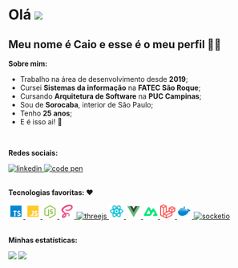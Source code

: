 # Olá <img src="https://raw.githubusercontent.com/MartinHeinz/MartinHeinz/master/wave.gif" height="21">

  
## Meu nome é Caio e esse é o meu perfil 👨‍💻

**Sobre mim:**
- Trabalho na área de desenvolvimento desde **2019**;
- Cursei **Sistemas da informação** na **FATEC São Roque**;
- Cursando **Arquitetura de Software** na **PUC Campinas**;
- Sou de **Sorocaba**, interior de São Paulo;
- Tenho **25 anos**;
- E é isso ai! 🚀
<br>

**Redes sociais:**
<div>
  <a href="https://www.linkedin.com/in/caio-oliveira-981a721a2/" target="_blank">
    <img src="https://img.shields.io/badge/LinkedIn-0077B5?style=for-the-badge&logo=linkedin&logoColor=white" alt="linkedin">
  </a>
  <a href="https://codepen.io/caioliveira277" target="_blank">
    <img src="https://img.shields.io/badge/Codepen-000000?style=for-the-badge&logo=codepen&logoColor=white" alt="code pen">
  </a>
</div>

<br>

**Tecnologias favoritas:  ❤**
<div>
  <a href="https://www.typescriptlang.org/" target="_blank" title="Typescript">
    <img src="https://raw.githubusercontent.com/PKief/vscode-material-icon-theme/main/icons/typescript.svg" alt="typescript" width="30" height="30" />
  </a>
  <a href="https://www.javascript.com/" target="_blank" title="Javascript">
    <img src="https://raw.githubusercontent.com/PKief/vscode-material-icon-theme/main/icons/javascript.svg" alt="javascript" width="30" height="30" />
  </a>
  <a href="https://nodejs.org/en/" target="_blank" title="Nodejs">
    <img src="https://raw.githubusercontent.com/PKief/vscode-material-icon-theme/main/icons/nodejs.svg" alt="nodejs" width="30" height="30" />
  </a>
  <a href="https://sass-lang.com/" target="_blank" title="Sass">
    <img src="https://raw.githubusercontent.com/PKief/vscode-material-icon-theme/main/icons/sass.svg" alt="sass" width="30" height="30" />
  </a>
  <a href="https://threejs.org/" target="_blank" title="Threejs">
    <img src="https://threejs.org/files/favicon_white.ico" alt="threejs" width="30" height="30" />
  </a>
  <a href="https://pt-br.reactjs.org/" target="_blank" title="Reactjs">
    <img src="https://raw.githubusercontent.com/PKief/vscode-material-icon-theme/main/icons/react.svg" alt="react" width="30" height="30" />
  </a>
  <a href="https://vuejs.org/" target="_blank" title="Vuejs">
    <img src="https://raw.githubusercontent.com/PKief/vscode-material-icon-theme/main/icons/vue.svg" alt="vue" width="30" height="30" />
  </a>
  <a href="https://vuejs.org/" target="_blank" title="Nuxt">
    <img src="https://raw.githubusercontent.com/PKief/vscode-material-icon-theme/main/icons/nuxt.svg" alt="nuxt" width="30" height="30" />
  </a>
  <a href="https://laravel.com/" target="_blank" title="Laravel">
    <img src="https://raw.githubusercontent.com/PKief/vscode-material-icon-theme/main/icons/laravel.svg" alt="laravel" width="30" height="30" />
  </a>
  <a href="https://www.docker.com/" target="_blank" title="Docker">
    <img src="https://raw.githubusercontent.com/PKief/vscode-material-icon-theme/main/icons/docker.svg" alt="docker" width="30" height="30" />
  </a>
  <a href="https://socket.io/" target="_blank" title="SocketIO">
    <img src="https://socket.io/images/logo.svg" alt="socketio" width="30" height="30" />
  </a>
</div>

<br>

**Minhas estatísticas:**
<div>
  <img height="200px" src="https://github-readme-stats.vercel.app/api?username=caioliveira277&show_icons=true&theme=gotham&include_all_commits=true&count_private=true&border_radius=10&hide_border=true&bg_color=272A34&locale=pt-br"/>
  <img height="200px" src="https://github-readme-stats.vercel.app/api/top-langs/?username=caioliveira277&layout=compact&langs_count=16&theme=gotham&border_radius=10&hide_border=true&bg_color=272A34&locale=pt-br"/>
</div>

<br>


